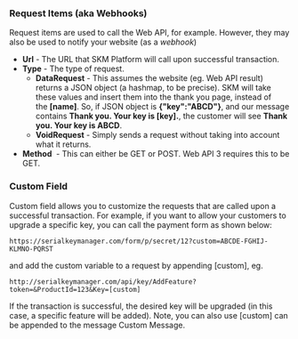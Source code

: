 <h3 id="request">Request Items (aka Webhooks)</h3>
Request items are used to call the Web API, for example. However, they may also be used to notify your website (as a <em>webhook</em>)
<ul>
 	<li><strong>Url</strong> - The URL that SKM Platform will call upon successful transaction.</li>
 	<li><strong>Type</strong> - The type of request.
<ul>
 	<li><strong>DataRequest</strong> - This assumes the website (eg. Web API result) returns a JSON object (a hashmap, to be precise). SKM will take these values and insert them into the thank you page, instead of the <strong>[name]</strong>. So, if JSON object is <strong>{"key":"ABCD"}</strong>, and our message contains <strong>Thank you. Your key is [key].</strong>, the customer will see <strong>Thank you. Your key is ABCD</strong>.</li>
 	<li><strong>VoidRequest</strong> - Simply sends a request without taking into account what it returns.</li>
</ul>
</li>
 	<li><strong>Method</strong>  - This can either be GET or POST. Web API 3 requires this to be GET.</li>
</ul>

### Custom Field
Custom field allows you to customize the requests that are called upon a successful transaction. For example, if you want to allow your customers to upgrade a specific key, you can call the payment form as shown below:
```
https://serialkeymanager.com/form/p/secret/12?custom=ABCDE-FGHIJ-KLMNO-PQRST
```
and add the custom variable to a request by appending [custom], eg.

```
http://serialkeymanager.com/api/key/AddFeature?token=&ProductId=123&Key=[custom]
```

If the transaction is successful, the desired key will be upgraded (in this case, a specific feature will be added). Note, you can also use [custom] can be appended to the message Custom Message.